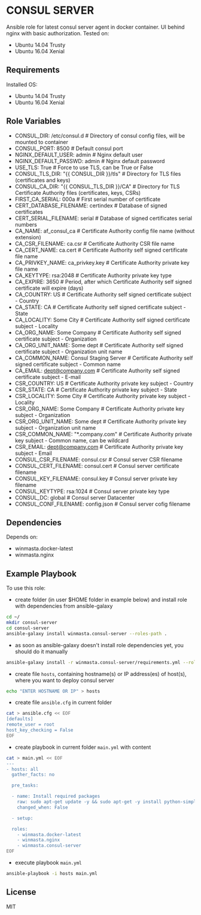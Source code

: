 CONSUL SERVER
=========

Ansible role for latest consul server agent in docker container. UI behind nginx with basic authorization. Tested on:
  - Ubuntu 14.04 Trusty
  - Ubuntu 16.04 Xenial

Requirements
------------

Installed OS:
 - Ubuntu 14.04 Trusty
 - Ubuntu 16.04 Xenial

Role Variables
--------------

  - CONSUL_DIR: /etc/consul.d # Directory of consul config files, will be mounted to container
  - CONSUL_PORT: 8500 # Default consul port
  - NGINX_DEFAULT_USER: admin # Nginx default user
  - NGINX_DEFAULT_PASSWD: admin # Nginx default password
  - USE_TLS: True # Force to use TLS, can be True or False
  - CONSUL_TLS_DIR: "{{ CONSUL_DIR }}/tls" # Directory for TLS files (certificates and keys)
  - CONSUL_CA_DIR: "{{ CONSUL_TLS_DIR }}/CA" # Directory for TLS Certificate Authority files (certificates, keys, CSRs)
  - FIRST_CA_SERIAL: 000a # First serial number of certificate
  - CERT_DATABASE_FILENAME: certindex # Database of signed certificates
  - CERT_SERIAL_FILENAME: serial # Database of signed certificates serial numbers
  - CA_NAME: af_consul_ca # Certificate Authority config file name (without extension)
  - CA_CSR_FILENAME: ca.csr # Certificate Authority CSR file name
  - CA_CERT_NAME: ca.cert # Certificate Authority self signed certificate file name
  - CA_PRIVKEY_NAME: ca_privkey.key # Certificate Authority private key file name
  - CA_KEYTYPE: rsa:2048 # Certificate Authority private key type
  - CA_EXPIRE: 3650 # Period, after which Certificate Authority self signed certificate will expire (days)
  - CA_COUNTRY: US # Certificate Authority self signed certificate subject - Country
  - CA_STATE: CA # Certificate Authority self signed certificate subject - State
  - CA_LOCALITY: Some City # Certificate Authority self signed certificate subject - Locality
  - CA_ORG_NAME: Some Company # Certificate Authority self signed certificate subject - Organization
  - CA_ORG_UNIT_NAME: Some dept # Certificate Authority self signed certificate subject - Organization unit name
  - CA_COMMON_NAME: Consul Staging Server # Certificate Authority self signed certificate subject - Common name
  - CA_EMAIL: dept@company.com # Certificate Authority self signed certificate subject - E-mail
  - CSR_COUNTRY: US # Certificate Authority private key subject - Country
  - CSR_STATE: CA # Certificate Authority private key subject - State
  - CSR_LOCALITY: Some City # Certificate Authority private key subject - Locality
  - CSR_ORG_NAME: Some Company # Certificate Authority private key subject - Organization
  - CSR_ORG_UNIT_NAME: Some dept # Certificate Authority private key subject - Organization unit name
  - CSR_COMMON_NAME: "\*.company.com" # Certificate Authority private key subject - Common name, can be wildcard
  - CSR_EMAIL: dept@company.com # Certificate Authority private key subject - Email
  - CONSUL_CSR_FILENAME: consul.csr # Consul server CSR filename
  - CONSUL_CERT_FILENAME: consul.cert # Consul server certificate filename
  - CONSUL_KEY_FILENAME: consul.key # Consul server private key filename
  - CONSUL_KEYTYPE: rsa:1024 # Consul server private key type
  - CONSUL_DC: global # Consul server Datacenter
  - CONSUL_CONF_FILENAME: config.json # Consul server cofig filename

Dependencies
------------

Depends on:
 - winmasta.docker-latest
 - winmasta.nginx

Example Playbook
----------------

To use this role:

  - create folder (in user $HOME folder in example below) and install role with dependencies from ansible-galaxy

```bash
cd ~/
mkdir consul-server
cd consul-server
ansible-galaxy install winmasta.consul-server --roles-path .
```

  - as soon as ansible-galaxy doesn't install role dependencies yet, you should do it manually

```bash
ansible-galaxy install -r winmasta.consul-server/requirements.yml --roles-path .
```

  - create file `hosts`, containing hostname(s) or IP address(es) of host(s), where you want to deploy consul server

```bash
echo "ENTER HOSTNAME OR IP" > hosts
```

  - create file `ansible.cfg` in current folder

```bash
cat > ansible.cfg << EOF
[defaults]
remote_user = root
host_key_checking = False
EOF
```

  - create playbook in current folder `main.yml` with content

```bash
cat > main.yml << EOF
---
- hosts: all
  gather_facts: no

  pre_tasks:

  - name: Install required packages
    raw: sudo apt-get update -y && sudo apt-get -y install python-simplejson python-pip
    changed_when: False

  - setup:

  roles:
    - winmasta.docker-latest
    - winmasta.nginx
    - winmasta.consul-server
EOF
```

  - execute playbook `main.yml`

```bash
ansible-playbook -i hosts main.yml
```

License
-------

MIT
